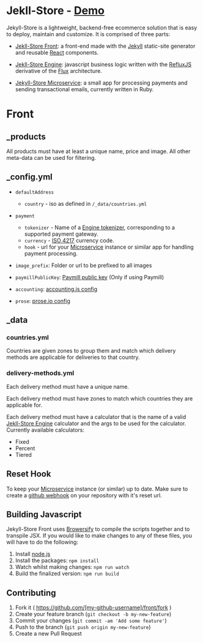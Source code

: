 # Jekll-Store - [Demo](http://jekyll-store.com/front)

Jekyll-Store is a lightweight, backend-free ecommerce solution that is easy to deploy, maintain and customize. It is comprised of three parts:

* [Jekll-Store Front](https://github.com/jekyll-store/front): a front-end made with the [Jekyll](https://github.com/jekyll/jekyll) static-site generator and reusable [React](https://github.com/facebook/react) components.

* [Jekll-Store Engine](https://github.com/jekyll-store/engine): javascript business logic written with the [RefluxJS](https://github.com/spoike/refluxjs) derivative of the [Flux](https://github.com/facebook/flux) architecture.

* [Jekyll-Store Microservice](https://github.com/jekyll-store/microservice): a small app for processing payments and sending transactional emails, currently written in Ruby.

# Front

## _products

All products must have at least a unique name, price and image. All other meta-data can be used for filtering.

## _config.yml

* `defaultAddress`
  * `country` - iso as defined in `/_data/countries.yml`

* `payment`
  * `tokenizer` - Name of a [Engine tokenizer](https://github.com/jekyll-store/engine#tokenizers), corresponding to a supported payment gateway.
  * `currency` - [ISO 4217](http://en.wikipedia.org/wiki/ISO_4217) currency code.
  * `hook` - url for your [Microservice](https://github.com/jekyll-store/microservice) instance or similar app for handling payment processing.

* `image_prefix`: Folder or url to be prefixed to all images

* `paymillPublicKey`: [Paymill public key](https://developers.paymill.com/en/introduction/your-account/) (Only if using Paymill)

* `accounting`: [accounting.js config](http://openexchangerates.github.io/accounting.js/#documentation)

* `prose`: [prose.io config](https://github.com/prose/prose/wiki/Prose-Configuration)

## _data

### countries.yml

Countries are given zones to group them and match which delivery methods are applicable for deliveries to that country.

### delivery-methods.yml

Each delivery method must have a unique name.

Each delivery method must have zones to match which countries they are applicable for.

Each delivery method must have a calculator that is the name of a valid [Jekll-Store Engine](https://github.com/jekyll-store/engine) calculator and the args to be used for the calculator. Currently available calculators:
* Fixed
* Percent
* Tiered

## Reset Hook

To keep your [Microservice](https://github.com/jekyll-store/microservice) instance (or similar) up to date. Make sure to create a [github webhook](https://developer.github.com/webhooks/creating/) on your repository with it's reset url.

## Building Javascript

Jekyll-Store Front uses [Browersify](https://github.com/substack/node-browserify) to compile the scripts together and to transpile JSX. If you would like to make changes to any of these files, you will have to do the following:

1. Install [node.js](https://nodejs.org/download/)
2. Install the packages: `npm install`
3. Watch whilst making changes: `npm run watch`
4. Build the finalized version: `npm run build`

## Contributing

1. Fork it ( https://github.com/[my-github-username]/front/fork )
2. Create your feature branch (`git checkout -b my-new-feature`)
3. Commit your changes (`git commit -am 'Add some feature'`)
4. Push to the branch (`git push origin my-new-feature`)
5. Create a new Pull Request
